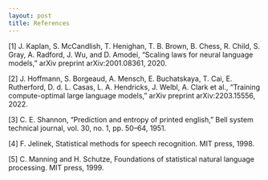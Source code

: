 ```yaml
---
layout: post
title: References
---
```


[1] J. Kaplan, S. McCandlish, T. Henighan, T. B. Brown, B. Chess,
R. Child, S. Gray, A. Radford, J. Wu, and D. Amodei, “Scaling laws
for neural language models,” arXiv preprint arXiv:2001.08361, 2020.

[2] J. Hoffmann, S. Borgeaud, A. Mensch, E. Buchatskaya, T. Cai,
E. Rutherford, D. d. L. Casas, L. A. Hendricks, J. Welbl, A. Clark
et al., “Training compute-optimal large language models,” arXiv
preprint arXiv:2203.15556, 2022.

[3] C. E. Shannon, “Prediction and entropy of printed english,” Bell system
technical journal, vol. 30, no. 1, pp. 50–64, 1951.

[4] F. Jelinek, Statistical methods for speech recognition. MIT press,
1998.

[5] C. Manning and H. Schutze, Foundations of statistical natural language processing. MIT press, 1999.

<!-- We begin our study into generative modeling with autoregressive models. As before, we assume we are given access to a dataset $$\mathcal{D}$$ of $$n$$-dimensional datapoints $$\mathbf{x}$$. For simplicity, we assume the datapoints are binary, i.e., $$\mathbf{x} \in \{0,1\}^n$$.

Representation
==============

By the chain rule of probability, we can factorize the joint distribution over the $$n$$-dimensions as 

{% math %}
p(\mathbf{x}) = \prod\limits_{i=1}^{n}p(x_i \vert x_1, x_2, \ldots, x_{i-1}) = 
\prod\limits_{i=1}^{n} p(x_i \vert \mathbf{x}_{< i } )
{% endmath %}

where $$\mathbf{x}_{< i}=[x_1, x_2, \ldots, x_{i-1}]$$ denotes the vector of random variables with index less than $$i$$. 

The chain rule factorization can be expressed graphically as a Bayesian network.


<figure>
<img src="autoregressive.png" alt="drawing" width="400" class="center"/>
<figcaption>
Graphical model for an autoregressive Bayesian network with no conditional independence assumptions.
 </figcaption>
</figure>

Such a Bayesian network that makes no conditional independence assumptions is said to obey the *autoregressive* property.
The term *autoregressive* originates from the literature on time-series models where observations from the previous time-steps are used to predict the value at the current time step. Here, we fix an ordering of the variables $$x_1, x_2, \ldots, x_n$$ and the distribution for the $$i$$-th random variable depends on the values of all the preceding random variables in the chosen ordering $$x_1, x_2, \ldots, x_{i-1}$$.

If we allow for every conditional $$p(x_i \vert \mathbf{x}_{< i})$$ to be specified in a tabular form, then such a representation is fully general and can represent any possible distribution over $$n$$ random variables. However, the space complexity for such a representation grows exponentially with $$n$$.

To see why, let us consider the conditional for the last dimension, given by $$p(x_n \vert \mathbf{x}_{< n})$$. In order to fully specify this conditional, we need to specify a probability distribution for each of the $$2^{n-1}$$ configurations of the variables $$x_1, x_2, \ldots, x_{n-1}$$. For any one of the $$2^{n-1}$$ possible configurations of the variables, the probabilities should sum to one. Therefore, we need only one parameter for each configuration, so the total number of parameters for specifying this conditional is given by $$2^{n-1}$$. Hence, a tabular representation for the conditionals is impractical for learning the joint distribution factorized via chain rule.

In an *autoregressive generative model*, the conditionals are specified as parameterized functions with a fixed number of parameters. That is, we assume the conditional distributions $$p(x_i \vert \mathbf{x}_{< i})$$ to correspond to a Bernoulli random variable and learn a function that maps the preceding random variables $$x_1, x_2, \ldots, x_{i-1}$$ to the
mean of this distribution. Hence, we have
{% math %}
p_{\theta_i}(x_i \vert \mathbf{x}_{< i}) = \mathrm{Bern}(f_i(x_1, x_2, \ldots, x_{i-1}))
{% endmath %}
where $$\theta_i$$ denotes the set of parameters used to specify the mean
function $$f_i: \{0,1\}^{i-1}\rightarrow [0,1]$$. 


The number of parameters of an autoregressive generative model are given by $$\sum_{i=1}^n \vert \theta_i \vert$$. As we shall see in the examples below, the number of parameters are much fewer than the tabular setting considered previously. Unlike the tabular setting however, an autoregressive generative model cannot represent all possible distributions. Its expressiveness is limited by the fact that we are limiting the conditional distributions to correspond to a Bernoulli random variable with the mean specified via a restricted class of parameterized functions.

<figure>
<img src="fvsbn.png" alt="drawing" width="200" class="center"/>
<figcaption>
 A fully visible sigmoid belief network over four variables. The conditionals are denoted by \(\widehat{x}_1, \widehat{x}_2, \widehat{x}_3, \widehat{x}_4\) respectively.
 </figcaption>
</figure>
In the simplest case, we can specify the function as a linear combination of the input elements followed by a sigmoid non-linearity (to restrict the output to lie between 0 and 1). This gives us the formulation of a *fully-visible sigmoid belief network* ([FVSBN](https://papers.nips.cc/paper/1153-does-the-wake-sleep-algorithm-produce-good-density-estimators.pdf)).

{% math %}
f_i(x_1, x_2, \ldots, x_{i-1}) =\sigma(\alpha^{(i)}_0 + \alpha^{(i)}_1 x_1 + \ldots + \alpha^{(i)}_{i-1} x_{i-1})
{% endmath %} 

where $$\sigma$$ denotes the sigmoid function and $$\theta_i=\{\alpha^{(i)}_0,\alpha^{(i)}_1, \ldots, \alpha^{(i)}_{i-1}\}$$ denote the parameters of the mean function. The conditional for variable $$i$$ requires $$i$$ parameters, and hence the total number of parameters in the model is given by $$\sum_{i=1}^ni= O(n^2)$$. Note that the number of parameters are much fewer than the exponential complexity of the tabular case.

A natural way to increase the expressiveness of an autoregressive generative model is to use more flexible parameterizations for the mean function e.g., multi-layer perceptrons (MLP). For example, consider the case of a neural network with 1 hidden layer. The mean function for variable $$i$$ can be expressed as

{% math %}
\mathbf{h}_i = \sigma(A_i \mathbf{x_{< i}} + \mathbf{c}_i)\\
f_i(x_1, x_2, \ldots, x_{i-1}) =\sigma(\boldsymbol{\alpha}^{(i)}\mathbf{h}_i +b_i )
{% endmath %}

where $$\mathbf{h}_i \in \mathbb{R}^d$$ denotes the hidden layer activations for the MLP and $$\theta_i = \{A_i \in \mathbb{R}^{d\times (i-1)},  \mathbf{c}_i \in \mathbb{R}^d, \boldsymbol{\alpha}^{(i)}\in \mathbb{R}^d, b_i \in \mathbb{R}\}$$
are the set of parameters for the mean function $$\mu_i(\cdot)$$. The total number of parameters in this model is dominated by the matrices $$A_i$$ and given by $$O(n^2 d)$$.


<figure>
<img src="nade.png" alt="drawing" width="200" class="center"/>
<figcaption>
 A neural autoregressive density estimator over four variables. The conditionals are denoted by \(\widehat{x}_1, \widehat{x}_2, \widehat{x}_3, \widehat{x}_4\) respectively. The blue connections denote the tied weights \(W[., i]\) used for computing the hidden layer activations.
 </figcaption>
</figure>

The *Neural Autoregressive Density Estimator* ([NADE](http://proceedings.mlr.press/v15/larochelle11a/larochelle11a.pdf)) provides an alternate MLP-based parameterization that is more statistically and computationally efficient than the vanilla approach. In NADE, parameters are shared across the functions used for evaluating the conditionals. In particular, the hidden layer activations are specified as

{% math %}
\mathbf{h}_i = \sigma(W_{., < i} \mathbf{x_{< i}} + \mathbf{c})\\
f_i(x_1, x_2, \ldots, x_{i-1}) =\sigma(\boldsymbol{\alpha}^{(i)}\mathbf{h}_i +b_i )
{% endmath %}
where $$\theta=\{W\in \mathbb{R}^{d\times n}, \mathbf{c} \in \mathbb{R}^d, \{\boldsymbol{\alpha}^{(i)}\in \mathbb{R}^d\}^n_{i=1}, \{b_i \in \mathbb{R}\}^n_{i=1}\}$$is
the full set of parameters for the mean functions $$f_1(\cdot), f_2(\cdot), \ldots, f_n(\cdot)$$. The weight matrix $$W$$ and the bias vector $$\mathbf{c}$$ are shared across the conditionals. Sharing parameters offers two benefits:

1.  The total number of parameters gets reduced from $$O(n^2 d)$$ to $$O(nd)$$ \[readers are encouraged to check!\].

2.  The hidden unit activations can be evaluated in $$O(nd)$$ time via the following recursive strategy:
    {% math %}
    \mathbf{h}_i = \sigma(\mathbf{a}_i)\\
    \mathbf{a}_{i+1} = \mathbf{a}_{i} + W[., i]x_i
    {% endmath %}
    with the base case given by $$\mathbf{a}_1=\mathbf{c}$$.


###  Extensions to NADE

The [RNADE](https://arxiv.org/abs/1306.0186) algorithm extends NADE to learn generative models over real-valued data. Here, the conditionals are modeled via a continuous distribution such as a equi-weighted mixture of $$K$$ Gaussians. Instead of learning a mean function, we now learn the means $$\mu_{i,1}, \mu_{i,2},\ldots, \mu_{i,K}$$ and variances $$\Sigma_{i,1}, \Sigma_{i,2},\ldots, \Sigma_{i,K}$$ of the $$K$$ Gaussians for every conditional. For statistical and computational efficiency, a single function $$g_i: \mathbb{R}^{i-1}\rightarrow\mathbb{R}^{2K}$$ outputs all the means and variances of the $$K$$ Gaussians for the $$i$$-th conditional distribution.

Notice that NADE requires specifying a single, fixed ordering of the variables. The choice of ordering can lead to different models. The [EoNADE](https://arxiv.org/abs/1310.1757) algorithm allows training an ensemble of NADE models with different orderings.

Learning and inference
======================

Recall that learning a generative model involves optimizing the closeness between the data and model distributions. One commonly used notion of closeness in the KL divergence between the data and the model distributions.

{% math %}
\min_{\theta\in \mathcal{M}}d_{KL}
(p_{\mathrm{data}}, p_{\theta}) = \mathbb{E}_{\mathbf{x} \sim p_{\mathrm{data}} }\left[\log p_{\mathrm{data}}(\mathbf{x}) - \log p_{\theta}(\mathbf{x})\right]
{% endmath %}

Before moving any further, we make two comments about the KL divergence. First, we note that the KL divergence between any two distributions is asymmetric. As we navigate through this chapter, the reader is encouraged to think what could go wrong if we decided to optimize the reverse KL divergence instead. Secondly, the KL divergences heavily penalizes any model distribution $$p_\theta$$ which assigns low probability to a datapoint that is likely to be sampled under $$p_{\mathrm{data}}$$. In the extreme case, if the density $$p_\theta(\mathbf{x})$$ evaluates to zero for a datapoint sampled from $$p_{\mathrm{data}}$$, the objective evaluates to $$+\infty$$.

Since $$p_{\mathrm{data}}$$ does not depend on $$\theta$$, we can equivalently recover the optimal parameters via maximizing likelihood estimation.

{% math %}
\max_{\theta\in \mathcal{M}}\mathbb{E}_{\mathbf{x} \sim p_{\mathrm{data}} }\left[\log p_{\theta}(\mathbf{x})\right].
{% endmath %}

Here, $$\log p_{\theta}(\mathbf{x})$$ is referred to as the log-likelihood of the datapoint $$\mathbf{x}$$ with respect to the model distribution $$p_\theta$$.

To approximate the expectation over the unknown $$p_{\mathrm{data}}$$, we make an assumption: points in the dataset $$\mathcal{D}$$ are sampled i.i.d. from $$p_{\mathrm{data}}$$. This allows us to obtain an unbiased Monte Carlo estimate of the objective as

{% math %}
\max_{\theta\in \mathcal{M}}\frac{1}{\vert D \vert} \sum_{\mathbf{x} \in\mathcal{D} }\log p_{\theta}(\mathbf{x}) = \mathcal{L}(\theta \vert \mathcal{D}).
 {% endmath %}


The maximum likelihood estimation (MLE) objective has an intuitive interpretation: pick the model parameters $$\theta \in \mathcal{M}$$ that maximize the log-probability of the observed datapoints in $$\mathcal{D}$$.

In practice, we optimize the MLE objective using mini-batch gradient ascent. The algorithm operates in iterations. At every iteration $$t$$, we sample a mini-batch $$\mathcal{B}_t$$ of datapoints sampled randomly from the dataset ($$\vert \mathcal{B}_t\vert < \vert \mathcal{D} \vert$$) and compute gradients of the objective evaluated for the mini-batch. These parameters at iteration $$t+1$$ are then given via the following update rule
{% math %}
\theta^{(t+1)} = \theta^{(t)} + r_t \nabla_\theta\mathcal{L}(\theta^{(t)} \vert \mathcal{B}_t)
{% endmath %}

where $$\theta^{(t+1)}$$ and $$\theta^{(t)}$$ are the parameters at iterations $$t+1$$ and $$t$$ respectively, and $$r_t$$ is the learning rate at iteration $$t$$. Typically, we only specify the initial learning rate $$r_1$$ and update the rate based on a schedule. [Variants](http://cs231n.github.io/optimization-1/) of stochastic gradient ascent, such as RMS prop and Adam, employ modified update rules that work slightly better in practice.

From a practical standpoint, we must think about how to choose hyperparameters (such as the initial learning rate) and a stopping criteria for the gradient descent. For both these questions, we follow the standard practice in machine learning of monitoring the objective on a validation dataset. Consequently, we choose the hyperparameters with the best performance on the validation dataset and stop updating the parameters when the validation log-likelihoods cease to improve[^1].

Now that we have a well-defined objective and optimization procedure, the only remaining task is to evaluate the objective in the context of an autoregressive generative model. To this end, we substitute the factorized joint distribution of an autoregressive model in the MLE objective to get

{% math %}
\max_{\theta \in \mathcal{M}}\frac{1}{\vert D \vert} \sum_{\mathbf{x} \in\mathcal{D} }\sum_{i=1}^n\log p_{\theta_i}(x_i \vert \mathbf{x}_{< i})
{% endmath %}

where $$\theta = \{\theta_1, \theta_2, \ldots, \theta_n\}$$ now denotes the
collective set of parameters for the conditionals.

Inference in an autoregressive model is straightforward. For density estimation of an arbitrary point $$\mathbf{x}$$, we simply evaluate the log-conditionals $$\log p_{\theta_i}(x_i \vert \mathbf{x}_{< i})$$ for each $$i$$ and add these up to obtain the log-likelihood assigned by the model to $$\mathbf{x}$$. Since we know conditioning vector $$\mathbf{x}$$, each of the conditionals can be evaluated in parallel. Hence, density estimation is efficient on modern hardware.

Sampling from an autoregressive model is a sequential procedure. Here, we first sample $$x_1$$, then we sample $$x_2$$ conditioned on the sampled $$x_1$$, followed by $$x_3$$ conditioned on both $$x_1$$ and $$x_2$$ and so on until we sample $$x_n$$ conditioned on the previously sampled $$\mathbf{x}_{< n}$$. For applications requiring real-time generation of high-dimensional data such as audio synthesis, the sequential sampling can be an expensive process. Later in this course, we will discuss how parallel WaveNet, an autoregressive model sidesteps this expensive sampling process.

<!-- TODO: add NADE samples figure -->

<!-- Finally, an autoregressive model does not directly learn unsupervised representations of the data. In the next few set of lectures, we will look at latent variable models (e.g., variational autoencoders) which explicitly learn latent representations of the data. -->

<!-- 

Additional parameterizations
==============
Coming soon: MADE, Char-RNN, Pixel-CNN, Wavenet -->

<!-- Footnotes
==============

[^1]: Given the non-convex nature of such problems, the optimization procedure can get stuck in local optima. Hence, early stopping will generally not be optimal but is a very practical strategy. -->
